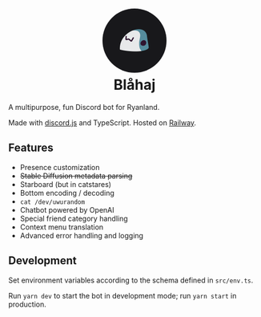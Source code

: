 <h1 align="center">
  <img src="./.github/icon.png" width="128" height="128" style="border-radius: 9999px" /><br />
  Blåhaj
</h1>

A multipurpose, fun Discord bot for Ryanland.

Made with [discord.js](https://discordjs.guide/) and TypeScript. Hosted on [Railway](https://railway.app/?referralCode=kmjX82).

## Features

- Presence customization
- ~~Stable Diffusion metadata parsing~~
- Starboard (but in catstares)
- Bottom encoding / decoding
- `cat /dev/uwurandom`
- Chatbot powered by OpenAI
- Special friend category handling
- Context menu translation
- Advanced error handling and logging

## Development

Set environment variables according to the schema defined in `src/env.ts`.

Run `yarn dev` to start the bot in development mode; run `yarn start` in production.
